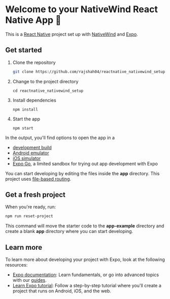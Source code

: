 # Welcome to your NativeWind React Native App 👋

This is a [React Native](https://reactnative.dev) project set up with [NativeWind](https://www.nativewind.dev) and [Expo](https://expo.dev).

## Get started

1. Clone the repository

   ```bash
   git clone https://github.com/rajshah04/reactnative_nativewind_setup.git
   ```

2. Change to the project directory

   ```
   cd reactnative_nativewind_setup
   ```

3. Install dependencies

   ```
   npm install
   ```

4. Start the app

   ```
   npm start
   ```


In the output, you'll find options to open the app in a

- [development build](https://docs.expo.dev/develop/development-builds/introduction/)
- [Android emulator](https://docs.expo.dev/workflow/android-studio-emulator/)
- [iOS simulator](https://docs.expo.dev/workflow/ios-simulator/)
- [Expo Go](https://expo.dev/go), a limited sandbox for trying out app development with Expo

You can start developing by editing the files inside the **app** directory. This project uses [file-based routing](https://docs.expo.dev/router/introduction).

## Get a fresh project

When you're ready, run:

```bash
npm run reset-project
```

This command will move the starter code to the **app-example** directory and create a blank **app** directory where you can start developing.

## Learn more

To learn more about developing your project with Expo, look at the following resources:

- [Expo documentation](https://docs.expo.dev/): Learn fundamentals, or go into advanced topics with our [guides](https://docs.expo.dev/guides).
- [Learn Expo tutorial](https://docs.expo.dev/tutorial/introduction/): Follow a step-by-step tutorial where you'll create a project that runs on Android, iOS, and the web.
